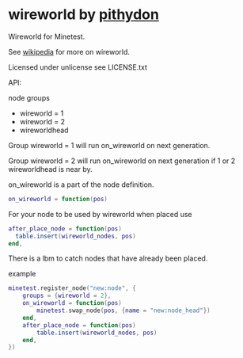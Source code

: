 # wireworld by [pithydon]

Wireworld for Minetest.

See [wikipedia] for more on wireworld.

Licensed under unlicense see LICENSE.txt

API:

node groups

* wireworld = 1
* wireworld = 2
* wireworldhead

Group wireworld = 1 will run on_wireworld on next generation.

Group wireworld = 2 will run on_wireworld on next generation if 1 or 2 wireworldhead is near by.

on_wireworld is a part of the node definition.

```lua
on_wireworld = function(pos)
```
For your node to be used by wireworld when placed use

```lua
after_place_node = function(pos)
  table.insert(wireworld_nodes, pos)
end,
```

There is a lbm to catch nodes that have already been placed.

example

```lua
minetest.register_node("new:node", {
	groups = {wireworld = 2},
	on_wireworld = function(pos)
		minetest.swap_node(pos, {name = "new:node_head"})
	end,
	after_place_node = function(pos)
		table.insert(wireworld_nodes, pos)
	end,
})
```

[pithydon]: <https://github.com/pithydon>
[wikipedia]: <https://en.wikipedia.org/wiki/Wireworld>
